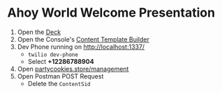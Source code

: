 # Ahoy World Welcome Presentation

1. Open the [Deck](https://docs.google.com/presentation/d/103NUG7xctY4wuDFrB4fJBQ65gzYP3ZwB7ipQkVzwKho/edit?usp=sharing)
2. Open the Console's [Content Template Builder](https://console.twilio.com/us1/develop/sms/content-template-builder)
3. Dev Phone running on [http://localhost:1337/](http://localhost:1337/)
    - `twilio dev-phone`
    - Select **+12286788904**
4. Open [partycookies.store/management](https://partycookies.store/management)
5. Open Postman POST Request
    - Delete the `ContentSid`
